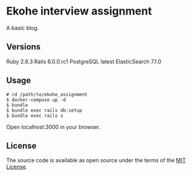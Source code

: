 # Ekohe interview assignment
A basic blog.

## Versions
Ruby 2.6.3
Rails 6.0.0.rc1
PostgreSQL latest
ElasticSearch 7.1.0

## Usage

```
# cd /path/to/ekohe_assignment
$ docker-compose up -d
$ bundle
$ bundle exec rails db:setup
$ bundle exec rails s
```

Open localhost:3000 in your browser.

## License

The source code is available as open source under the terms of the [MIT License](https://opensource.org/licenses/MIT).
